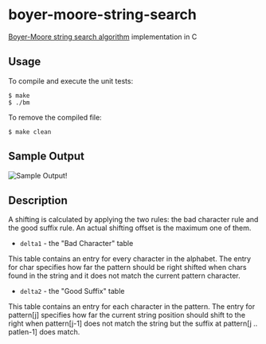 boyer-moore-string-search
=========================

[Boyer-Moore string search algorithm](http://en.wikipedia.org/wiki/Boyer%E2%80%93Moore_string_search_algorithm) implementation in C

## Usage

To compile and execute the unit tests:

    $ make
    $ ./bm

To remove the compiled file:

    $ make clean

## Sample Output

![Sample Output](https://raw.githubusercontent.com/likejazz/boyer-moore-string-search/master/sample_output.png)!

## Description

A shifting is calculated by applying the two rules: the bad character rule and the good suffix rule. An actual shifting offset is the maximum one of them.

* `delta1` - the "Bad Character" table

This table contains an entry for every character in the alphabet. The entry for char specifies how far the pattern should be right shifted when chars found in the string and it does not match the current pattern character.

* `delta2` - the "Good Suffix" table

This table contains an entry for each character in the pattern. The entry for pattern[j] specifies how far the current string position should shift to the right when pattern[j-1] does not match the string but the suffix at pattern[j .. patlen-1] does match.
